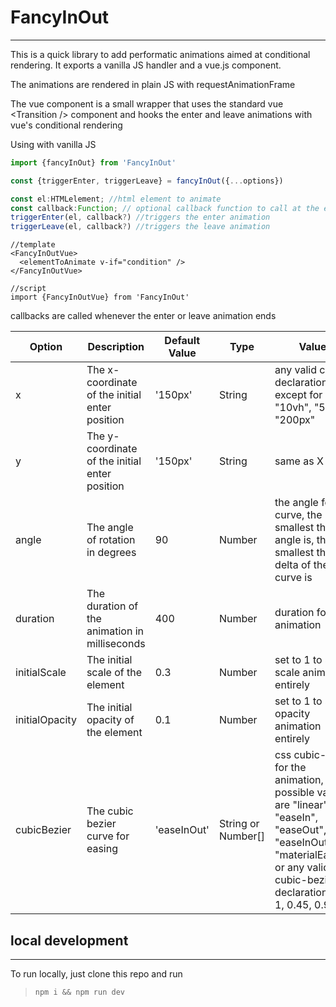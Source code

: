 # FancyInOut
---
This is a quick library to add performatic animations aimed at conditional rendering.
It exports a vanilla JS handler and a vue.js component.

The animations are rendered in plain JS with requestAnimationFrame

The vue component is a small wrapper that uses the standard vue \<Transition \/\> component and hooks the enter and leave animations with vue's conditional rendering

Using with vanilla JS
```js
import {fancyInOut} from 'FancyInOut'

const {triggerEnter, triggerLeave} = fancyInOut({...options})

const el:HTMLelement; //html element to animate
const callback:Function; // optional callback function to call at the end of an animation
triggerEnter(el, callback?) //triggers the enter animation
triggerLeave(el, callback?) //triggers the leave animation
```

```
//template
<FancyInOutVue>
  <elementToAnimate v-if="condition" />
</FancyInOutVue>

//script
import {FancyInOutVue} from 'FancyInOut'
```

callbacks are called whenever the enter or leave animation ends

| Option           | Description                                      | Default Value | Type | Values
| -------          | -----------                                      | ------------- | ---- | ------
| x           | The x-coordinate of the initial enter position | '150px'| String |  any valid css unit declaration except for %: "10vh", "5ch", "200px"
| y           | The y-coordinate of the initial enter position | '150px' | String | same as X
| angle       | The angle of rotation in degrees               | 90     | Number | the angle for the curve, the smallest the angle is, the smallest the delta of the curve is
| duration    | The duration of the animation in milliseconds  | 400    | Number | duration for the animation
| initialScale| The initial scale of the element               | 0.3    | Number | set to 1 to skip scale animation entirely
| initialOpacity| The initial opacity of the element           | 0.1    | Number |  set to 1 to skip opacity animation entirely
| cubicBezier | The cubic bezier curve for easing              | 'easeInOut'| String or Number[] | css cubic-bezier for the animation, possible values are "linear", "easeIn", "easeOut", "easeInOut", "materialEasing", or any valid css cubic-bezier declaration. [0.2, 1, 0.45, 0.9].

## local development
---
To run locally, just clone this repo and run 
>`npm i && npm run dev`